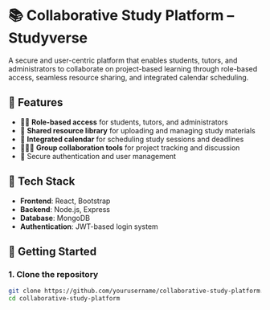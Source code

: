 # 📚 Collaborative Study Platform – Studyverse

A secure and user-centric platform that enables students, tutors, and administrators to collaborate on project-based learning through role-based access, seamless resource sharing, and integrated calendar scheduling.

## 🌟 Features

- 👨‍🏫 **Role-based access** for students, tutors, and administrators
- 📁 **Shared resource library** for uploading and managing study materials
- 📅 **Integrated calendar** for scheduling study sessions and deadlines
- 🧑‍🤝‍🧑 **Group collaboration tools** for project tracking and discussion
- 🔐 Secure authentication and user management

## 🧠 Tech Stack

- **Frontend**: React, Bootstrap
- **Backend**: Node.js, Express
- **Database**: MongoDB
- **Authentication**: JWT-based login system

## 🚀 Getting Started

### 1. Clone the repository
```bash
git clone https://github.com/yourusername/collaborative-study-platform.git
cd collaborative-study-platform

